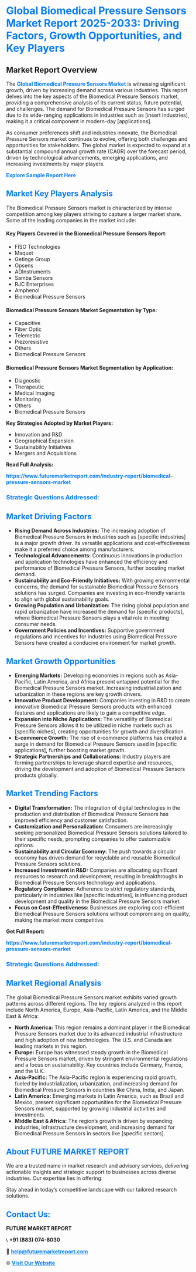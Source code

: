 <h1 style="color: #007BFF;">Global Biomedical Pressure Sensors Market Report 2025-2033: Driving Factors, Growth Opportunities, and Key Players</h1>

<section id="overview">
<h2>Market Report Overview</h2>
<p>The <a href="https://www.futuremarketreport.com/industry-report/biomedical-pressure-sensors-market" style="color: #007BFF; text-decoration: none;"><strong>Global Biomedical Pressure Sensors Market</strong></a> is witnessing significant growth, driven by increasing demand across various industries. This report delves into the key aspects of the Biomedical Pressure Sensors market, providing a comprehensive analysis of its current status, future potential, and challenges. The demand for Biomedical Pressure Sensors has surged due to its wide-ranging applications in industries such as [insert industries], making it a critical component in modern-day [applications].</p>
<p>As consumer preferences shift and industries innovate, the Biomedical Pressure Sensors market continues to evolve, offering both challenges and opportunities for stakeholders. The global market is expected to expand at a substantial compound annual growth rate (CAGR) over the forecast period, driven by technological advancements, emerging applications, and increasing investments by major players.</p>
</section>

<section id="overview">
<p><a href="https://www.futuremarketreport.com/request-sample/reportId=100009" style="color: #007BFF; text-decoration: none;"><strong>Explore Sample Report Here</strong></a></p>
</section>

<section id="key-players">
<h2 style="color: #007BFF;">Market Key Players Analysis</h2>
<p>The Biomedical Pressure Sensors market is characterized by intense competition among key players striving to capture a larger market share. Some of the leading companies in the market include:</p>
<h4>Key Players Covered in the Biomedical Pressure Sensors Report:</h4>
<ul><li>FISO Technologies</li><li>Maquet</li><li>Getinge Group</li><li>Opsens</li><li>ADInstruments</li><li>Samba Sensors</li><li>RJC Enterprises</li><li>Amphenol</li><li>Biomedical Pressure Sensors</li></ul>
<h4>Biomedical Pressure Sensors Market Segmentation by Type:</h4>
<ul><li>Capacitive</li><li>Fiber Optic</li><li>Telemetric</li><li>Piezoresistive</li><li>Others</li><li>Biomedical Pressure Sensors</li></ul>

<h4>Biomedical Pressure Sensors Market Segmentation by Application:</h4>
<ul><li>Diagnostic</li><li>Therapeutic</li><li>Medical Imaging</li><li>Monitoring</li><li>Others</li><li>Biomedical Pressure Sensors</li></ul>
<p><strong>Key Strategies Adopted by Market Players:</strong></p>
<ul>
<li>Innovation and R&D</li>
<li>Geographical Expansion</li>
<li>Sustainability Initiatives</li>
<li>Mergers and Acquisitions</li>
</ul>
</section>

<section>
<p><strong>Read Full Analysis: </strong></p><a href="https://www.futuremarketreport.com/industry-report/biomedical-pressure-sensors-market" style="color: #007BFF; text-decoration: none;"><strong>https://www.futuremarketreport.com/industry-report/biomedical-pressure-sensors-market</strong></a>
<h3 style="color: #007BFF;">Strategic Questions Addressed:</h3>
</section>

<section id="driving-factors">
<h2 style="color: #007BFF;">Market Driving Factors</h2>
<ul>
<li><strong>Rising Demand Across Industries:</strong> The increasing adoption of Biomedical Pressure Sensors in industries such as [specific industries] is a major growth driver. Its versatile applications and cost-effectiveness make it a preferred choice among manufacturers.</li>
<li><strong>Technological Advancements:</strong> Continuous innovations in production and application technologies have enhanced the efficiency and performance of Biomedical Pressure Sensors, further boosting market demand.</li>
<li><strong>Sustainability and Eco-Friendly Initiatives:</strong> With growing environmental concerns, the demand for sustainable Biomedical Pressure Sensors solutions has surged. Companies are investing in eco-friendly variants to align with global sustainability goals.</li>
<li><strong>Growing Population and Urbanization:</strong> The rising global population and rapid urbanization have increased the demand for [specific products], where Biomedical Pressure Sensors plays a vital role in meeting consumer needs.</li>
<li><strong>Government Policies and Incentives:</strong> Supportive government regulations and incentives for industries using Biomedical Pressure Sensors have created a conducive environment for market growth.</li>
</ul>
</section>

<section id="growth-opportunities">
<h2 style="color: #007BFF;">Market Growth Opportunities</h2>
<ul>
<li><strong>Emerging Markets:</strong> Developing economies in regions such as Asia-Pacific, Latin America, and Africa present untapped potential for the Biomedical Pressure Sensors market. Increasing industrialization and urbanization in these regions are key growth drivers.</li>
<li><strong>Innovative Product Development:</strong> Companies investing in R&D to create innovative Biomedical Pressure Sensors products with enhanced features and applications are likely to gain a competitive edge.</li>
<li><strong>Expansion into Niche Applications:</strong> The versatility of Biomedical Pressure Sensors allows it to be utilized in niche markets such as [specific niches], creating opportunities for growth and diversification.</li>
<li><strong>E-commerce Growth:</strong> The rise of e-commerce platforms has created a surge in demand for Biomedical Pressure Sensors used in [specific applications], further boosting market growth.</li>
<li><strong>Strategic Partnerships and Collaborations:</strong> Industry players are forming partnerships to leverage shared expertise and resources, driving the development and adoption of Biomedical Pressure Sensors products globally.</li>
</ul>
</section>

<section id="trending-factors">
<h2 style="color: #007BFF;">Market Trending Factors</h2>
<ul>
<li><strong>Digital Transformation:</strong> The integration of digital technologies in the production and distribution of Biomedical Pressure Sensors has improved efficiency and customer satisfaction.</li>
<li><strong>Customization and Personalization:</strong> Consumers are increasingly seeking personalized Biomedical Pressure Sensors solutions tailored to their specific needs, prompting companies to offer customizable options.</li>
<li><strong>Sustainability and Circular Economy:</strong> The push towards a circular economy has driven demand for recyclable and reusable Biomedical Pressure Sensors solutions.</li>
<li><strong>Increased Investment in R&D:</strong> Companies are allocating significant resources to research and development, resulting in breakthroughs in Biomedical Pressure Sensors technology and applications.</li>
<li><strong>Regulatory Compliance:</strong> Adherence to strict regulatory standards, particularly in industries like [specific industries], is influencing product development and quality in the Biomedical Pressure Sensors market.</li>
<li><strong>Focus on Cost-Effectiveness:</strong> Businesses are exploring cost-efficient Biomedical Pressure Sensors solutions without compromising on quality, making the market more competitive.</li>
</ul>
</section>

<section>
<p><strong>Get Full Report: </strong></p><a href="https://www.futuremarketreport.com/industry-report/biomedical-pressure-sensors-market" style="color: #007BFF; text-decoration: none;"><strong>https://www.futuremarketreport.com/industry-report/biomedical-pressure-sensors-market</strong></a>
<h3 style="color: #007BFF;">Strategic Questions Addressed:</h3>
</section>


<section id="regional-analysis">
<h2 style="color: #007BFF;">Market Regional Analysis</h2>
<p>The global Biomedical Pressure Sensors market exhibits varied growth patterns across different regions. The key regions analyzed in this report include North America, Europe, Asia-Pacific, Latin America, and the Middle East & Africa:</p>
<ul>
<li><strong>North America:</strong> This region remains a dominant player in the Biomedical Pressure Sensors market due to its advanced industrial infrastructure and high adoption of new technologies. The U.S. and Canada are leading markets in this region.</li>
<li><strong>Europe:</strong> Europe has witnessed steady growth in the Biomedical Pressure Sensors market, driven by stringent environmental regulations and a focus on sustainability. Key countries include Germany, France, and the U.K.</li>
<li><strong>Asia-Pacific:</strong> The Asia-Pacific region is experiencing rapid growth, fueled by industrialization, urbanization, and increasing demand for Biomedical Pressure Sensors in countries like China, India, and Japan.</li>
<li><strong>Latin America:</strong> Emerging markets in Latin America, such as Brazil and Mexico, present significant opportunities for the Biomedical Pressure Sensors market, supported by growing industrial activities and investments.</li>
<li><strong>Middle East & Africa:</strong> The region’s growth is driven by expanding industries, infrastructure development, and increasing demand for Biomedical Pressure Sensors in sectors like [specific sectors].</li>
</ul>
</section>

<footer>
<h2 style="color: #007BFF;">About FUTURE MARKET REPORT</h2>
<p>We are a trusted name in market research and advisory services, delivering actionable insights and strategic support to businesses across diverse industries. Our expertise lies in offering:</p>

<p>Stay ahead in today’s competitive landscape with our tailored research solutions.</p>

<h2 style="color: #007BFF;">Contact Us:</h2>
<p><strong>FUTURE MARKET REPORT</strong></p>
<p>📞 <strong>+91 (883) 074-8030</strong></p>
<p>📧 <strong><a href="mailto:help@futuremarketreport.com" style="color: #007BFF;">help@futuremarketreport.com</a></strong></p>
<p>🌐 <strong><a href="https://www.futuremarketreport.com/" style="color: #007BFF;">Visit Our Website</a></strong></p>
</footer>